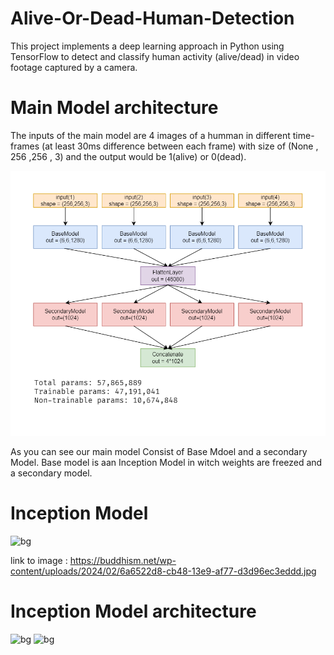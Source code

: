 # Alive-Or-Dead-Human-Detection
This project implements a deep learning approach in Python using TensorFlow to detect and classify human activity (alive/dead) in video footage captured by a camera.



# Main Model architecture

The inputs of the main model are 4 images of a humman in different time-frames (at least 30ms difference between each frame) with size of (None , 256 ,256 , 3) and the output would be 1(alive) or 0(dead).

![bg right:44%](https://github.com/SAhmadrezaAnaami/Alive-Or-Dead-Human-Detection/blob/main/images/mainModel.png)


As you can see our main model Consist of Base Mdoel and a secondary Model. Base model is aan Inception Model in witch weights are freezed and a secondary model.


# Inception Model

![bg](https://buddhism.net/wp-content/uploads/2024/02/6a6522d8-cb48-13e9-af77-d3d96ec3eddd.jpg)

link to image : https://buddhism.net/wp-content/uploads/2024/02/6a6522d8-cb48-13e9-af77-d3d96ec3eddd.jpg


# Inception Model architecture

![bg](https://www.oreilly.com/api/v2/epubs/9781788297684/files/assets/aeee76d5-2e68-41dc-9df7-335e88166a31.png)
![bg](https://www.scaler.com/topics/images/inception-network.webp)
